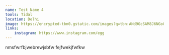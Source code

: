 ```yaml
---
name: Test Name 4
tools: Tidal
location: Delhi
image: https://encrypted-tbn0.gstatic.com/images?q=tbn:ANd9GcSAM8J6NGoOTGXbOxXeuPu2O9g2ekAYtfrAUg&s
links:
    instagram: https://www.instagram.com/egg
---
```


nmsfwrfbjwebrewjsbfw fejfwekjfwfkw